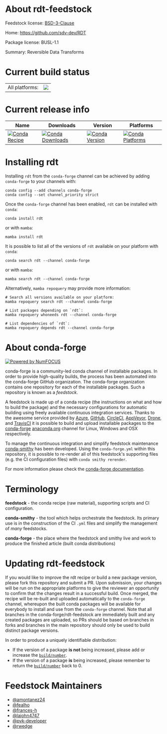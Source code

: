 About rdt-feedstock
===================

Feedstock license: [BSD-3-Clause](https://github.com/conda-forge/rdt-feedstock/blob/main/LICENSE.txt)

Home: https://github.com/sdv-dev/RDT

Package license: BUSL-1.1

Summary: Reversible Data Transforms

Current build status
====================


<table><tr><td>All platforms:</td>
    <td>
      <a href="https://dev.azure.com/conda-forge/feedstock-builds/_build/latest?definitionId=14332&branchName=main">
        <img src="https://dev.azure.com/conda-forge/feedstock-builds/_apis/build/status/rdt-feedstock?branchName=main">
      </a>
    </td>
  </tr>
</table>

Current release info
====================

| Name | Downloads | Version | Platforms |
| --- | --- | --- | --- |
| [![Conda Recipe](https://img.shields.io/badge/recipe-rdt-green.svg)](https://anaconda.org/conda-forge/rdt) | [![Conda Downloads](https://img.shields.io/conda/dn/conda-forge/rdt.svg)](https://anaconda.org/conda-forge/rdt) | [![Conda Version](https://img.shields.io/conda/vn/conda-forge/rdt.svg)](https://anaconda.org/conda-forge/rdt) | [![Conda Platforms](https://img.shields.io/conda/pn/conda-forge/rdt.svg)](https://anaconda.org/conda-forge/rdt) |

Installing rdt
==============

Installing `rdt` from the `conda-forge` channel can be achieved by adding `conda-forge` to your channels with:

```
conda config --add channels conda-forge
conda config --set channel_priority strict
```

Once the `conda-forge` channel has been enabled, `rdt` can be installed with `conda`:

```
conda install rdt
```

or with `mamba`:

```
mamba install rdt
```

It is possible to list all of the versions of `rdt` available on your platform with `conda`:

```
conda search rdt --channel conda-forge
```

or with `mamba`:

```
mamba search rdt --channel conda-forge
```

Alternatively, `mamba repoquery` may provide more information:

```
# Search all versions available on your platform:
mamba repoquery search rdt --channel conda-forge

# List packages depending on `rdt`:
mamba repoquery whoneeds rdt --channel conda-forge

# List dependencies of `rdt`:
mamba repoquery depends rdt --channel conda-forge
```


About conda-forge
=================

[![Powered by
NumFOCUS](https://img.shields.io/badge/powered%20by-NumFOCUS-orange.svg?style=flat&colorA=E1523D&colorB=007D8A)](https://numfocus.org)

conda-forge is a community-led conda channel of installable packages.
In order to provide high-quality builds, the process has been automated into the
conda-forge GitHub organization. The conda-forge organization contains one repository
for each of the installable packages. Such a repository is known as a *feedstock*.

A feedstock is made up of a conda recipe (the instructions on what and how to build
the package) and the necessary configurations for automatic building using freely
available continuous integration services. Thanks to the awesome service provided by
[Azure](https://azure.microsoft.com/en-us/services/devops/), [GitHub](https://github.com/),
[CircleCI](https://circleci.com/), [AppVeyor](https://www.appveyor.com/),
[Drone](https://cloud.drone.io/welcome), and [TravisCI](https://travis-ci.com/)
it is possible to build and upload installable packages to the
[conda-forge](https://anaconda.org/conda-forge) [anaconda.org](https://anaconda.org/)
channel for Linux, Windows and OSX respectively.

To manage the continuous integration and simplify feedstock maintenance
[conda-smithy](https://github.com/conda-forge/conda-smithy) has been developed.
Using the ``conda-forge.yml`` within this repository, it is possible to re-render all of
this feedstock's supporting files (e.g. the CI configuration files) with ``conda smithy rerender``.

For more information please check the [conda-forge documentation](https://conda-forge.org/docs/).

Terminology
===========

**feedstock** - the conda recipe (raw material), supporting scripts and CI configuration.

**conda-smithy** - the tool which helps orchestrate the feedstock.
                   Its primary use is in the construction of the CI ``.yml`` files
                   and simplify the management of *many* feedstocks.

**conda-forge** - the place where the feedstock and smithy live and work to
                  produce the finished article (built conda distributions)


Updating rdt-feedstock
======================

If you would like to improve the rdt recipe or build a new
package version, please fork this repository and submit a PR. Upon submission,
your changes will be run on the appropriate platforms to give the reviewer an
opportunity to confirm that the changes result in a successful build. Once
merged, the recipe will be re-built and uploaded automatically to the
`conda-forge` channel, whereupon the built conda packages will be available for
everybody to install and use from the `conda-forge` channel.
Note that all branches in the conda-forge/rdt-feedstock are
immediately built and any created packages are uploaded, so PRs should be based
on branches in forks and branches in the main repository should only be used to
build distinct package versions.

In order to produce a uniquely identifiable distribution:
 * If the version of a package **is not** being increased, please add or increase
   the [``build/number``](https://docs.conda.io/projects/conda-build/en/latest/resources/define-metadata.html#build-number-and-string).
 * If the version of a package **is** being increased, please remember to return
   the [``build/number``](https://docs.conda.io/projects/conda-build/en/latest/resources/define-metadata.html#build-number-and-string)
   back to 0.

Feedstock Maintainers
=====================

* [@amontanez24](https://github.com/amontanez24/)
* [@fealho](https://github.com/fealho/)
* [@frances-h](https://github.com/frances-h/)
* [@lajohn4747](https://github.com/lajohn4747/)
* [@pvk-developer](https://github.com/pvk-developer/)
* [@rwedge](https://github.com/rwedge/)

